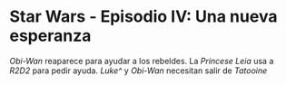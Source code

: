 # Star Wars - Episodio IV: Una nueva esperanza

*Obi-Wan* reaparece para ayudar a los rebeldes.
La *Princese Leia* usa a *R2D2* para pedir ayuda.
*Luke^* y *Obi-Wan* necesitan salir de *Tatooine*

